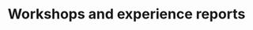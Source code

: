 ---
title: "Workshops and experience reports"
time: 09:00 - 10:30
type: session
session_type: presentations
weight: 1
talks:
    "Kongesalen 2+3 (Experience reports)":
        - 124-fra-stafett-til-ping-pong-hvordan-kan-vi-få-vett-inn-i-design-handoff
        - 158-how-i-ended-up-needing-a-new-job-or-how-we-are-combating-vishing-attacks-in-sbanken
    "Kongesalen 1 (Workshop)":
        - 11-expand-your-horizons-and-learn-to-make-games-on-a-commodore
    "Kongesalen 5 (Workshop)":
        - 94-building-a-search-engine-backend-with-kafka-streams-and-connect
    "Dræggen 3 (Workshop)":
        - 13-getting-started-with-the-things-network-and-crowdsourced-lorawan
    "Dræggen 4 (Workshop)":
        - 64-writing-notes-is-boring-drawing-them-is-fun
    "Dræggen 7 (Workshop)":
        - 135-would-heu-risk-it
    "Dræggen 8 (Workshop)":
        - 62-gather-your-party-with-svelte
    "Bugaarden (Workshop)":
        - 54-master-https-in-your-application-in-java
    "Dræggen 2":
        - 163-spikke-workshop
---